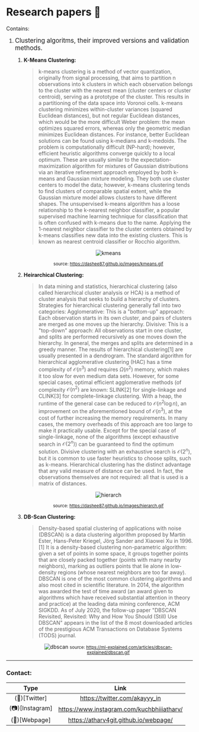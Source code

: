 # Research papers 📄
Contains:
1. <big>Clustering algoritms, their improved versions and validation methods.</big>
    1. __K-Means Clustering:__
        >k-means clustering is a method of vector quantization, originally from signal processing, that aims to partition n observations into k clusters in which each observation belongs to the cluster with the nearest mean (cluster centers or cluster centroid), serving as a prototype of the cluster. This results in a partitioning of the data space into Voronoi cells. k-means clustering minimizes within-cluster variances (squared Euclidean distances), but not regular Euclidean distances, which would be the more difficult Weber problem: the mean optimizes squared errors, whereas only the geometric median minimizes Euclidean distances. For instance, better Euclidean solutions can be found using k-medians and k-medoids.
        >The problem is computationally difficult (NP-hard); however, efficient heuristic algorithms converge quickly to a local optimum. These are usually similar to the expectation-maximization algorithm for mixtures of Gaussian distributions via an iterative refinement approach employed by both k-means and Gaussian mixture modeling. They both use cluster centers to model the data; however, k-means clustering tends to find clusters of comparable spatial extent, while the Gaussian mixture model allows clusters to have different shapes.
        >The unsupervised k-means algorithm has a loose relationship to the k-nearest neighbor classifier, a popular supervised machine learning technique for classification that is often confused with k-means due to the name. Applying the 1-nearest neighbor classifier to the cluster centers obtained by k-means classifies new data into the existing clusters. This is known as nearest centroid classifier or Rocchio algorithm.
        <center>
    
        ![kmeans](https://user-images.githubusercontent.com/82695022/206757973-d8c01eba-ccc5-44f8-90da-ddf97ab0a8cc.gif)

        <small>source: https://dashee87.github.io/images/kmeans.gif</small>
        </center>

    2. __Heirarchical Clustering:__
        >In data mining and statistics, hierarchical clustering (also called hierarchical cluster analysis or HCA) is a method of cluster analysis that seeks to build a hierarchy of clusters. Strategies for hierarchical clustering generally fall into two categories:
        >Agglomerative: This is a "bottom-up" approach: Each observation starts in its own cluster, and pairs of clusters are merged as one moves up the hierarchy.
Divisive: This is a "top-down" approach: All observations start in one cluster, and splits are performed recursively as one moves down the hierarchy.
In general, the merges and splits are determined in a greedy manner. The results of hierarchical clustering[1] are usually presented in a dendrogram.
The standard algorithm for hierarchical agglomerative clustering (HAC) has a time complexity of ${\displaystyle {\mathcal {O}}(n^{3})}$ and requires ${\displaystyle \Omega (n^{2})}$ memory, which makes it too slow for even medium data sets. However, for some special cases, optimal efficient agglomerative methods (of complexity ${\displaystyle {\mathcal {O}}(n^{2})}$ are known: SLINK[2] for single-linkage and CLINK[3] for complete-linkage clustering. With a heap, the runtime of the general case can be reduced to ${\displaystyle {\mathcal {O}}(n^{2}\log n)}$, an improvement on the aforementioned bound of ${\displaystyle {\mathcal {O}}(n^{3})}$, at the cost of further increasing the memory requirements. In many cases, the memory overheads of this approach are too large to make it practically usable.
Except for the special case of single-linkage, none of the algorithms (except exhaustive search in ${\displaystyle {\mathcal {O}}(2^{n})}$) can be guaranteed to find the optimum solution.
Divisive clustering with an exhaustive search is ${\displaystyle {\mathcal {O}}(2^{n})}$, but it is common to use faster heuristics to choose splits, such as k-means.
Hierarchical clustering has the distinct advantage that any valid measure of distance can be used. In fact, the observations themselves are not required: all that is used is a matrix of distances.

        <center>

        ![hierarch](https://user-images.githubusercontent.com/82695022/206758025-4fa66364-5abb-4ad0-8b8a-b56f02db0af5.gif)


        <small>source: https://dashee87.github.io/images/hierarch.gif</small>
        </center>
    3. __DB-Scan Clustering:__
        >Density-based spatial clustering of applications with noise (DBSCAN) is a data clustering algorithm proposed by Martin Ester, Hans-Peter Kriegel, Jörg Sander and Xiaowei Xu in 1996.[1] It is a density-based clustering non-parametric algorithm: given a set of points in some space, it groups together points that are closely packed together (points with many nearby neighbors), marking as outliers points that lie alone in low-density regions (whose nearest neighbors are too far away). DBSCAN is one of the most common clustering algorithms and also most cited in scientific literature.
In 2014, the algorithm was awarded the test of time award (an award given to algorithms which have received substantial attention in theory and practice) at the leading data mining conference, ACM SIGKDD. As of July 2020, the follow-up paper "DBSCAN Revisited, Revisited: Why and How You Should (Still) Use DBSCAN" appears in the list of the 8 most downloaded articles of the prestigious ACM Transactions on Database Systems (TODS) journal.
        <center>

        ![dbscan](https://user-images.githubusercontent.com/82695022/206758096-9bc06eb9-26be-4f08-a562-5fe2973a60fe.gif)
        <small>source: https://ml-explained.com/articles/dbscan-explained/dbscan.gif</small>
        </center>
<hr>

### Contact:

|Type | Link | 
| :---: | :---: |
|(🐤)[Twitter] | https://twitter.com/akayyy_in |
|(📷)[Instagram] | https://www.instagram.com/kuchbhiiiatharv/ |
|(🔗)[Webpage] | https://atharv4git.github.io/webpage/ |
